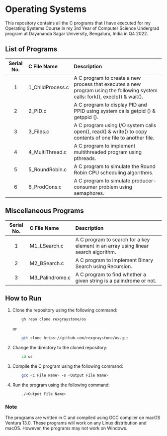 # Operating Systems

This repository contains all the C programs that I have executed for my Operating Systems Course in my 3rd Year of Computer Science Undergrad program at Dayananda Sagar University, Bengaluru, India in Q4 2022.

## List of Programs

| Serial No. | C File Name | Description |
| :---: | :--- | :--- |
| 1  | 1_ChildProcess.c  | A C program to create a new process that executes a new program using the following system calls: fork(), execlp() & wait(). |
| 2  | 2_PID.c  | A C program to display PID and PPID using system calls getpid () & getppid (). |
| 3  | 3_Files.c  | A C program using I/O system calls open(), read() & write() to copy contents of one file to another file. |
| 4  | 4_MultiThread.c  | A C program to implement multithreaded program using pthreads. |
| 5  | 5_RoundRobin.c  | A C program to simulate the Round Robin CPU scheduling algorithms. |
| 6  | 6_ProdCons.c  | A C program to simulate producer-consumer problem using semaphores. |

## Miscellaneous Programs

| Serial No. | C File Name | Description |
| :---: | :--- | :--- |
| 1  | M1_LSearch.c  | A C program to search for a key element in an array using linear search algorithm. |
| 2  | M2_BSearch.c  | A C program to implement Binary Search using Recursion. |
| 3  | M3_Palindrome.c  | A C program to find whether a given string is a palindrome or not. |

## How to Run

1. Clone the repository using the following command:

    ``` bash
        gh repo clone rexgraystone/os
    ```

    or

    ``` bash
        git clone https://github.com/rexgraystone/os.git
    ```

2. Change the directory to the cloned repository:

    ``` bash
        cd os
    ```

3. Compile the C program using the following command:

    ``` bash
        gcc <C File Name> -o <Output File Name>
    ```

4. Run the program using the following command:

    ``` bash
        ./<Output File Name>
    ```

### Note

The programs are written in C and compiled using GCC compiler on macOS Ventura 13.0.
These programs will work on any Linux distribution and macOS. However, the programs may not work on Windows.
